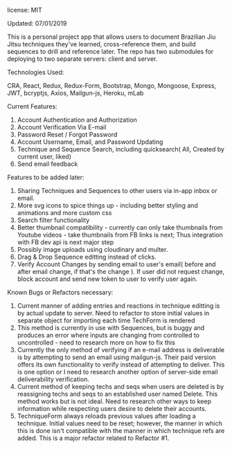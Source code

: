 license: MIT

Updated: 07/01/2019

This is a personal project app that allows users to document Brazilian Jiu Jitsu techniques they've learned, cross-reference them, and build sequences to drill and reference later. The repo has two submodules for deploying to two separate servers: client and server.

Technologies Used:

CRA, React, Redux, Redux-Form, Bootstrap, Mongo, Mongoose, Express, JWT, bcryptjs, Axios, Mailgun-js, Heroku, mLab

Current Features:

1.  Account Authentication and Authorization
2.  Account Verification Via E-mail
3.  Password Reset / Forgot Password
4.  Account Username, Email, and Password Updating
5.  Technique and Sequence Search, including quicksearch( All, Created by current user, liked)
6.  Send email feedback

Features to be added later:

1.  Sharing Techniques and Sequences to other users via in-app inbox or email.
2.  More svg icons to spice things up - including better styling and animations and more custom css
3.  Search filter functionality
4.  Better thumbnail compatibility - currently can only take thumbnails from Youtube videos - take thumbnails from FB links is next; Thus integration with FB dev api is next major step
5.  Possibly image uploads using cloudinary and multer.
6.  Drag & Drop Sequence editting instead of clicks.
7.  Verify Account Changes by sending email to user's email( before and after email change, if that's the change ). If user did not request change, block account and send new token to user to verify user again.


Known Bugs or Refactors necessary:

1.  Current manner of adding entries and reactions in technique editting is by actual update to server. Need to refactor to store initial values in separate object for importing each time TechForm is rendered
2.  This method is currently in use with Sequences, but is buggy and produces an error where inputs are changing from controlled to uncontrolled - need to research more on how to fix this
3.  Currently the only method of verifying if an e-mail address is deliverable is by attempting to send an email using mailgun-js. Their paid version offers its own functionality to verify instead of attempting to deliver. This is one option or I need to research another option of server-side email deliverability verification.
4.  Current method of keeping techs and seqs when users are deleted is by reassigning techs and seqs to an established user named Delete. This method works but is not ideal. Need to research other ways to keep information while respecting users desire to delete their accounts.
5.  TechniqueForm always reloads previous values after loading a technique. Initial values need to be reset; however, the manner in which this is done isn't compatible with the manner in which technique refs are added. This is a major refactor related to Refactor #1.

